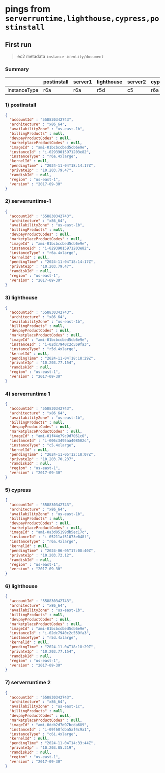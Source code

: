 # pings from `serverruntime,lighthouse,cypress,postinstall` 

## First run

> ec2 metadata `instance-identity/document`


### Summary

|              | postinstall | server1 | lighthouse | server2 | cypress | lighthouse | server3 |
| ------------ | ----------- | ------- | ---------- | ------- | ------- | ---------- | ------- |
| instanceType | r6a         | r6a     | r5d        | c5      | r6a     | r5d        | c6i     |



### 1) postinstall 

```json
{
  "accountId" : "558830342743",
  "architecture" : "x86_64",
  "availabilityZone" : "us-east-1b",
  "billingProducts" : null,
  "devpayProductCodes" : null,
  "marketplaceProductCodes" : null,
  "imageId" : "ami-01bcbccbed5cb6e9e",
  "instanceId" : "i-02939015971203e82",
  "instanceType" : "r6a.4xlarge",
  "kernelId" : null,
  "pendingTime" : "2024-11-04T18:14:17Z",
  "privateIp" : "10.203.79.47",
  "ramdiskId" : null,
  "region" : "us-east-1",
  "version" : "2017-09-30"
}
```

### 2) serverruntime-1
```json
{
  "accountId" : "558830342743",
  "architecture" : "x86_64",
  "availabilityZone" : "us-east-1b",
  "billingProducts" : null,
  "devpayProductCodes" : null,
  "marketplaceProductCodes" : null,
  "imageId" : "ami-01bcbccbed5cb6e9e",
  "instanceId" : "i-02939015971203e82",
  "instanceType" : "r6a.4xlarge",
  "kernelId" : null,
  "pendingTime" : "2024-11-04T18:14:17Z",
  "privateIp" : "10.203.79.47",
  "ramdiskId" : null,
  "region" : "us-east-1",
  "version" : "2017-09-30"
}
```

### 3) lighthouse

```json
{
  "accountId" : "558830342743",
  "architecture" : "x86_64",
  "availabilityZone" : "us-east-1b",
  "billingProducts" : null,
  "devpayProductCodes" : null,
  "marketplaceProductCodes" : null,
  "imageId" : "ami-01bcbccbed5cb6e9e",
  "instanceId" : "i-02dc7940c2c559fa3",
  "instanceType" : "r5d.4xlarge",
  "kernelId" : null,
  "pendingTime" : "2024-11-04T18:18:29Z",
  "privateIp" : "10.203.77.154",
  "ramdiskId" : null,
  "region" : "us-east-1",
  "version" : "2017-09-30"
}
```


### 4) serverruntime 1
```json
{
  "accountId" : "558830342743",
  "architecture" : "x86_64",
  "availabilityZone" : "us-east-1b",
  "billingProducts" : null,
  "devpayProductCodes" : null,
  "marketplaceProductCodes" : null,
  "imageId" : "ami-01f44e79c9d7051c6",
  "instanceId" : "i-006c3495aa408502c",
  "instanceType" : "c5.4xlarge",
  "kernelId" : null,
  "pendingTime" : "2024-11-05T12:18:07Z",
  "privateIp" : "10.203.70.237",
  "ramdiskId" : null,
  "region" : "us-east-1",
  "version" : "2017-09-30"
}
```

### 5) cypress

```json
{
  "accountId" : "558830342743",
  "architecture" : "x86_64",
  "availabilityZone" : "us-east-1b",
  "billingProducts" : null,
  "devpayProductCodes" : null,
  "marketplaceProductCodes" : null,
  "imageId" : "ami-0a3d05199db5ec17c",
  "instanceId" : "i-05211af51073e048f",
  "instanceType" : "r6a.4xlarge",
  "kernelId" : null,
  "pendingTime" : "2024-06-05T17:08:40Z",
  "privateIp" : "10.203.72.12",
  "ramdiskId" : null,
  "region" : "us-east-1",
  "version" : "2017-09-30"
}
```

### 6) lighthouse

```json
{
  "accountId" : "558830342743",
  "architecture" : "x86_64",
  "availabilityZone" : "us-east-1b",
  "billingProducts" : null,
  "devpayProductCodes" : null,
  "marketplaceProductCodes" : null,
  "imageId" : "ami-01bcbccbed5cb6e9e",
  "instanceId" : "i-02dc7940c2c559fa3",
  "instanceType" : "r5d.4xlarge",
  "kernelId" : null,
  "pendingTime" : "2024-11-04T18:18:29Z",
  "privateIp" : "10.203.77.154",
  "ramdiskId" : null,
  "region" : "us-east-1",
  "version" : "2017-09-30"
}
```

### 7) serverruntime 2
```json
{
  "accountId" : "558830342743",
  "architecture" : "x86_64",
  "availabilityZone" : "us-east-1c",
  "billingProducts" : null,
  "devpayProductCodes" : null,
  "marketplaceProductCodes" : null,
  "imageId" : "ami-0dcb2d7d97bcda689",
  "instanceId" : "i-09f68fdba5af4c9a1",
  "instanceType" : "c6i.4xlarge",
  "kernelId" : null,
  "pendingTime" : "2024-11-04T14:33:44Z",
  "privateIp" : "10.203.85.219",
  "ramdiskId" : null,
  "region" : "us-east-1",
  "version" : "2017-09-30"
}
```
